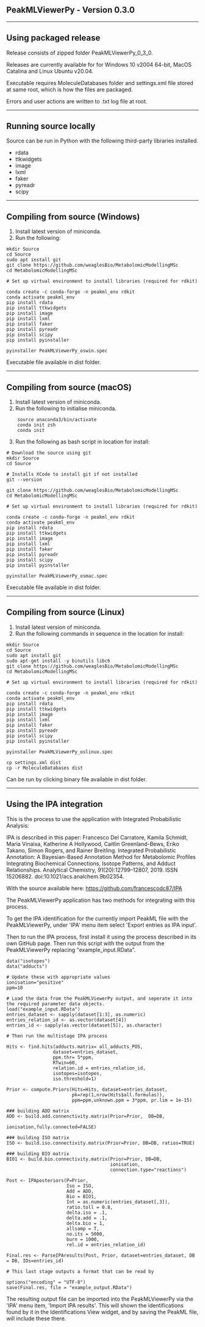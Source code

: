 ## PeakMLViewerPy - Version 0.3.0
***
## Using packaged release

Release consists of zipped folder PeakMLViewerPy_0_3_0.

Releases are currently available for for Windows 10 v2004 64-bit, MacOS Catalina and Linux Ubuntu v20.04.

Executable requires MoleculeDatabases folder and settings.xml file stored at same root, which is how the files are packaged.

Errors and user actions are written to .txt log file at root.
***
## Running source locally

Source can be run in Python with the following third-party libraries installed.

- rdata
- ttkwidgets
- image
- lxml
- faker
- pyreadr
- scipy

***
## Compiling from source (Windows)

1. Install latest version of miniconda.
2. Run the following:
```
mkdir Source
cd Source
sudo apt install git
git clone https://github.com/weaglesBio/MetabolomicModellingMSc
cd MetabolomicModellingMSc

# Set up virtual environment to install libraries (required for rdkit)

conda create -c conda-forge -n peakml_env rdkit
conda activate peakml_env
pip install rdata
pip install ttkwidgets
pip install image
pip install lxml
pip install faker
pip install pyreadr
pip install scipy
pip install pyinstaller

pyinstaller PeakMLViewerPy_oswin.spec
```

Executable file available in dist folder.
***
## Compiling from source (macOS)

1. Install latest version of miniconda.
2. Run the following to initialise miniconda.
```
    source anaconda3/bin/activate
    conda init zsh
    conda init
```

3. Run the following as bash script in location for install:
```
# Download the source using git
mkdir Source
cd Source

# Installs XCode to install git if not installed
git --version 

git clone https://github.com/weaglesBio/MetabolomicModellingMSc
cd MetabolomicModellingMSc

# Set up virtual environment to install libraries (required for rdkit)

conda create -c conda-forge -n peakml_env rdkit
conda activate peakml_env
pip install rdata
pip install ttkwidgets
pip install image
pip install lxml
pip install faker
pip install pyreadr
pip install scipy
pip install pyinstaller

pyinstaller PeakMLViewerPy_osmac.spec
```

Executable file available in dist folder.
***
## Compiling from source (Linux)

1. Install latest version of miniconda.
2. Run the following commands in sequence in the location for install:
```
mkdir Source
cd Source
sudo apt install git
sudo apt-get install -y binutils libc6
git clone https://github.com/weaglesBio/MetabolomicModellingMSc
cd MetabolomicModellingMSc

# Set up virtual environment to install libraries (required for rdkit)

conda create -c conda-forge -n peakml_env rdkit
conda activate peakml_env
pip install rdata
pip install ttkwidgets
pip install image
pip install lxml
pip install faker
pip install pyreadr
pip install scipy
pip install pyinstaller

pyinstaller PeakMLViewerPy_oslinux.spec

cp settings.xml dist
cp -r MoleculeDatabases dist
```
Can be run by clicking binary file available in dist folder.
***

## Using the IPA integration

This is the process to use the application with Integrated Probabilistic Analysis:

IPA is described in this paper:
Francesco Del Carratore, Kamila Schmidt, Maria Vinaixa, Katherine A Hollywood, Caitlin Greenland-Bews, Eriko Takano, Simon Rogers, and Rainer Breitling. Integrated Probabilistic Annotation: A Bayesian-Based Annotation Method for Metabolomic Profiles Integrating Biochemical Connections, Isotope Patterns, and Adduct Relationships. Analytical Chemistry, 91(20):12799–12807, 2019. ISSN 15206882. doi:10.1021/acs.analchem.9b02354.

With the source available here:
https://github.com/francescodc87/IPA

The PeakMLViewerPy application has two methods for integrating with this process.

To get the IPA identification for the currently import PeakML file with the PeakMLViewerPy, under 'IPA' menu item select 'Export entries as IPA input'.

Then to run the IPA process, first install it using the process described in its own GitHub page.
Then run this script with the output from the PeakMLViewerPy replacing "example_input.RData".

```
data("isotopes")
data("adducts")

# Update these with appropriate values
ionisation="positive" 
ppm=10

# Load the data from the PeakMLViewerPy output, and seperate it into the required parameter data objects.
load("example_input.RData")
entries_dataset <- sapply(dataset[1:3], as.numeric)
entries_relation_id <- as.vector(dataset[4])
entries_id <- sapply(as.vector(dataset[5]), as.character)

# Then run the multistage IPA process

Hits <- find.hits(adducts.matrix= all_adducts_POS,
                 dataset=entries_dataset,
                 ppm.thr= 5*ppm,
                 RTwin=60,
                 relation.id = entries_relation_id,
                 isotopes=isotopes,
                 iso.threshold=1)

Prior <- compute.Priors(Hits=Hits, dataset=entries_dataset,
                        pk=rep(1,nrow(Hits$all.formulas)),
                        ppm=ppm,unknown.ppm = 3*ppm, pr.lim = 1e-15)

### building ADD matrix
ADD <- build.add.connenctivity.matrix(Prior=Prior,  DB=DB,
                                      ionisation,fully.connected=FALSE)

### building ISO matrix
ISO <- build.iso.connectivity.matrix(Prior=Prior, DB=DB, ratios=TRUE)

### building BIO matrix
BIO1 <- build.bio.connectivity.matrix(Prior=Prior, DB=DB,
                                      ionisation,
                                      connection.type="reactions")
                                      
Post <- IPAposteriors(P=Prior,
                      Iso = ISO, 
                      Add = ADD, 
                      Bio = BIO1,
                      Int = as.numeric(entries_dataset[,3]),
                      ratio.toll = 0.8,
                      delta.iso = .1, 
                      delta.add = .1, 
                      delta.bio = 1,
                      allsamp = T, 
                      no.its = 5000, 
                      burn = 1000,
                      rel.id = entries_relation_id)

Final.res <- ParseIPAresults(Post, Prior, dataset=entries_dataset, DB = DB, IDs=entries_id)

# This last stage outputs a format that can be read by 

options("encoding" = "UTF-8")
save(Final.res, file = "example_output.RData")
```

The resulting output file can be imported into the PeakMLViewerPy via the 'IPA' menu item, 'Import IPA results'.
This will shown the identifications found by it in the Identifications View widget, and by saving the PeakML file, will include these there.
